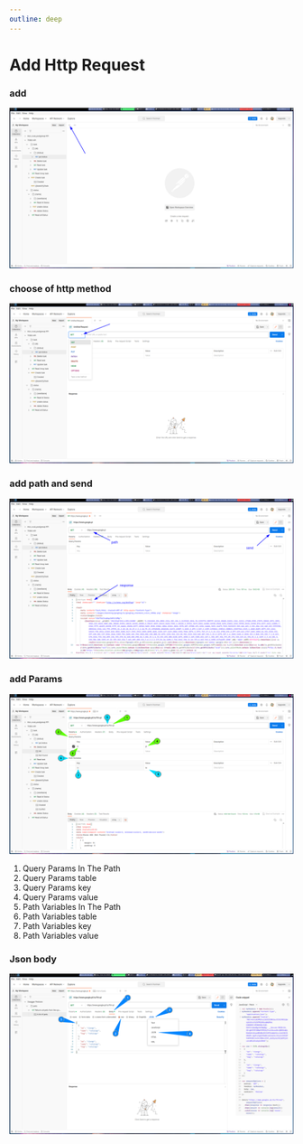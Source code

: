 ```yaml
---
outline: deep
---
```


# Add Http Request 

### add

[![plas](images/add_req/plas.png)](images/add_req/plas.png)

### choose of http method

[![method](images/add_req/method.png)](images/add_req/method.png)

### add path and send

[![path_and_send](images/add_req/path_and_send.png)](images/add_req/path_and_send.png)

### add Params

[![params](images/add_req/params.png)](images/add_req/params.png)

1) Query Params In The Path
2) Query Params table
3) Query Params key
4) Query Params value
5) Path Variables In The Path
6) Path Variables table
7) Path Variables key
8) Path Variables value

### Json body

[![body](images/add_req/body.png)](images/add_req/body.png)



